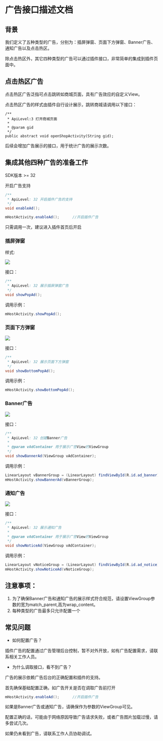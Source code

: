 # 广告接口描述文档

## 背景

我们定义了五种类型的广告，分别为：插屏弹窗、页面下方弹窗、Banner广告、通知广告以及点击热区。

除点击热区外，其它四种类型的广告可以通过插件接口，非常简单的集成到插件页面中。

## 点击热区广告

点击热区广告泛指可点击跳转如商城页面，具有广告效应的自定义View。

点击热区广告的样式由插件自行设计展示，跳转商城请调用以下接口：


```
/**
 * ApiLevel:3 打开商城页面
 *
 * @param gid
 */
public abstract void openShopActivity(String gid);
```

后续会增加广告展示的接口，用于统计广告的展示次数。

## 集成其他四种广告的准备工作

SDK版本 >= 32

开启广告支持

```java
/**
 * ApiLevel: 32 开启插件广告的支持
 */
void enableAd();
```

```java
mHostActivity.enableAd();      //开启插件广告
```

只需调用一次，建议进入插件首页后开启

### 插屏弹窗

样式:

![](../md_images/插屏弹窗.jpg)

接口：

```java
/**
 * ApiLevel: 32 展示插屏弹窗广告
 */
void showPopAd();
```

调用示例：

```java
mHostActivity.showPopAd();
```

### 页面下方弹窗

![](../md_images/页面底部弹窗.jpg)

接口：

```java
/**
 * ApiLevel: 32 展示页面下方弹窗
 */
void showBottomPopAd();
```

调用示例：


```java
mHostActivity.showBottomPopAd();
```

### Banner广告

![](../md_images/Banner广告.jpg)

接口：

```java
/**
 * ApiLevel: 32 创建Banner广告
 *
 * @param vAdContainer 用于展示广告View的ViewGroup
 */
void showBannerAd(ViewGroup vAdContainer);
```

调用示例：

```java
LinearLayout vBannerGroup = (LinearLayout) findViewById(R.id.ad_banner);
mHostActivity.showBannerAd(vBannerGroup);
```

### 通知广告

![](../md_images/通知广告.jpg)

接口：

```java
/**
 * ApiLevel: 32 展示通知广告
 *
 * @param vAdContainer 用于展示广告View的ViewGroup
 */
void showNoticeAd(ViewGroup vAdContainer);
```

调用示例：

```java
LinearLayout vNoticeGroup = (LinearLayout) findViewById(R.id.ad_notice);
mHostActivity.showNoticeAd(vNoticeGroup);
```

## 注意事项：

1. 为了确保Banner广告和通知广告的展示样式符合规范，请设置ViewGroup参数的宽为match_parent,高为wrap_content。
2. 每种类型的广告最多只允许配置一个

## 常见问题

* 如何配置广告？

插件广告的配置通过广告管理后台控制，暂不对外开放，如有广告配置需求，请联系相关工作人员。

* 为什么调取接口，看不到广告？

广告的展示依赖广告后台的正确配置和插件的支持。

首先确保基础配置正确，如广告开关是否在调取广告前打开

```java
mHostActivity.enableAd();      //开启插件广告
```

如果是Banner广告或通知广告，请确保作为参数的ViewGroup可见。

配置正确的话，可能由于网络原因导致广告请求失败，或者广告图片加载过慢，请多尝试几次。

如果仍未看到广告，请联系工作人员协助调试。
